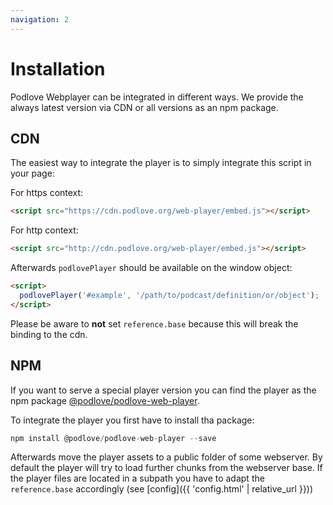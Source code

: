```yaml
---
navigation: 2
---
```


# Installation

Podlove Webplayer can be integrated in different ways. We provide the always latest version via CDN or all versions as an npm package.

## CDN

The easiest way to integrate the player is to simply integrate this script in your page:

For https context:
```html
<script src="https://cdn.podlove.org/web-player/embed.js"></script>
```

For http context:
```html
<script src="http://cdn.podlove.org/web-player/embed.js"></script>
```

Afterwards `podlovePlayer` should be available on the window object:

```html
<script>
  podlovePlayer('#example', '/path/to/podcast/definition/or/object');
</script>
```

Please be aware to __not__ set `reference.base` because this will break the binding to the cdn.


## NPM

If you want to serve a special player version you can find the player as the npm package [@podlove/podlove-web-player](https://www.npmjs.com/package/@podlove/podlove-web-player).

To integrate the player you first have to install tha package:

```javascript
npm install @podlove/podlove-web-player --save
```

Afterwards move the player assets to a public folder of some webserver. By default the player will try to load further chunks from the webserver base. If the player files are located in a subpath you have to adapt the `reference.base` accordingly (see [config]({{ 'config.html' | relative_url }}))
